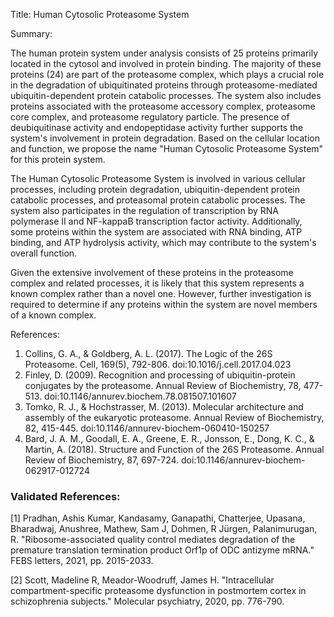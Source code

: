 Title: Human Cytosolic Proteasome System

Summary:

The human protein system under analysis consists of 25 proteins primarily located in the cytosol and involved in protein binding. The majority of these proteins (24) are part of the proteasome complex, which plays a crucial role in the degradation of ubiquitinated proteins through proteasome-mediated ubiquitin-dependent protein catabolic processes. The system also includes proteins associated with the proteasome accessory complex, proteasome core complex, and proteasome regulatory particle. The presence of deubiquitinase activity and endopeptidase activity further supports the system's involvement in protein degradation. Based on the cellular location and function, we propose the name "Human Cytosolic Proteasome System" for this protein system.

The Human Cytosolic Proteasome System is involved in various cellular processes, including protein degradation, ubiquitin-dependent protein catabolic processes, and proteasomal protein catabolic processes. The system also participates in the regulation of transcription by RNA polymerase II and NF-kappaB transcription factor activity. Additionally, some proteins within the system are associated with RNA binding, ATP binding, and ATP hydrolysis activity, which may contribute to the system's overall function.

Given the extensive involvement of these proteins in the proteasome complex and related processes, it is likely that this system represents a known complex rather than a novel one. However, further investigation is required to determine if any proteins within the system are novel members of a known complex.

References:

1. Collins, G. A., & Goldberg, A. L. (2017). The Logic of the 26S Proteasome. Cell, 169(5), 792-806. doi:10.1016/j.cell.2017.04.023
2. Finley, D. (2009). Recognition and processing of ubiquitin-protein conjugates by the proteasome. Annual Review of Biochemistry, 78, 477-513. doi:10.1146/annurev.biochem.78.081507.101607
3. Tomko, R. J., & Hochstrasser, M. (2013). Molecular architecture and assembly of the eukaryotic proteasome. Annual Review of Biochemistry, 82, 415-445. doi:10.1146/annurev-biochem-060410-150257
4. Bard, J. A. M., Goodall, E. A., Greene, E. R., Jonsson, E., Dong, K. C., & Martin, A. (2018). Structure and Function of the 26S Proteasome. Annual Review of Biochemistry, 87, 697-724. doi:10.1146/annurev-biochem-062917-012724

### Validated References: 

[1] Pradhan, Ashis Kumar, Kandasamy, Ganapathi, Chatterjee, Upasana, Bharadwaj, Anushree, Mathew, Sam J, Dohmen, R Jürgen, Palanimurugan, R. "Ribosome-associated quality control mediates degradation of the premature translation termination product Orf1p of ODC antizyme mRNA." FEBS letters, 2021, pp. 2015-2033.

[2] Scott, Madeline R, Meador-Woodruff, James H. "Intracellular compartment-specific proteasome dysfunction in postmortem cortex in schizophrenia subjects." Molecular psychiatry, 2020, pp. 776-790.

